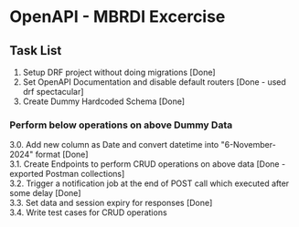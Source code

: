 # OpenAPI - MBRDI Excercise 

## Task List 
1. Setup DRF project without doing migrations [Done]
2. Set OpenAPI Documentation and disable default routers [Done - used drf spectacular]
3. Create Dummy Hardcoded Schema  [Done]

### Perform below operations on above Dummy Data 
3.0. Add new column as Date and convert datetime into "6-November-2024" format [Done]\
3.1. Create Endpoints to perform CRUD operations on above data [Done - exported Postman collections]\
3.2. Trigger a notification job at the end of POST call which executed after some delay [Done]\
3.3. Set data and session expiry for responses [Done]\
3.4. Write test cases for CRUD operations

